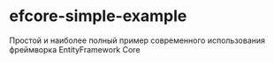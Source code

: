 # efcore-simple-example
Простой и наиболее полный пример современного использования фреймворка EntityFramework Core

